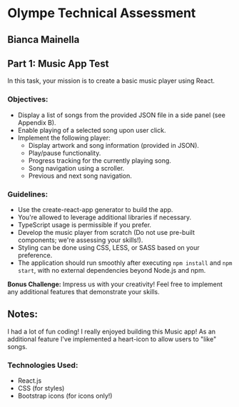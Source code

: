 # Olympe Technical Assessment

## Bianca Mainella

## Part 1: Music App Test

In this task, your mission is to create a basic music player using React.

### Objectives:

- Display a list of songs from the provided JSON file in a side panel (see Appendix B).
- Enable playing of a selected song upon user click.
- Implement the following player:
  - Display artwork and song information (provided in JSON).
  - Play/pause functionality.
  - Progress tracking for the currently playing song.
  - Song navigation using a scroller.
  - Previous and next song navigation.

### Guidelines:

- Use the create-react-app generator to build the app.
- You're allowed to leverage additional libraries if necessary.
- TypeScript usage is permissible if you prefer.
- Develop the music player from scratch (Do not use pre-built components; we're assessing your skills!).
- Styling can be done using CSS, LESS, or SASS based on your preference.
- The application should run smoothly after executing `npm install` and `npm start`, with no external dependencies beyond Node.js and npm.

**Bonus Challenge:** Impress us with your creativity! Feel free to implement any additional features that demonstrate your skills.

## Notes:

I had a lot of fun coding! I really enjoyed building this Music app! As an additional feature I've implemented a heart-icon to allow users to "like" songs.

### Technologies Used:

- React.js
- CSS (for styles)
- Bootstrap icons (for icons only!)


